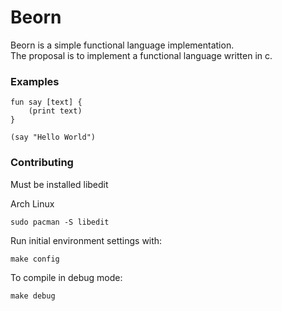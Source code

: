 # Beorn

Beorn is a simple functional language implementation. <br/>
The proposal is to implement a functional language written in c.
### Examples

```beorn
fun say [text] {
    (print text)
}

(say "Hello World")
```

### Contributing

Must be installed libedit

Arch Linux
```
sudo pacman -S libedit
```

Run initial environment settings with:

```
make config
```

To compile in debug mode:

```
make debug
```


